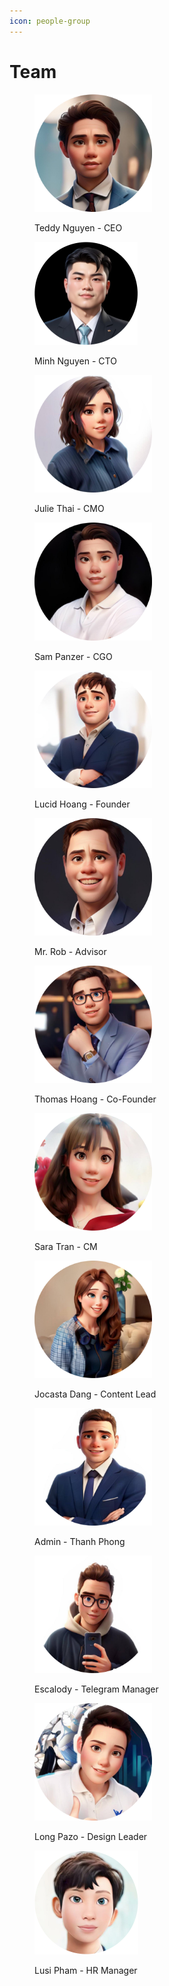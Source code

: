 ```yaml
---
icon: people-group
---
```


# Team

<figure><img src=".gitbook/assets/teddy.png" alt="" width="188"><figcaption><p>Teddy Nguyen - CEO</p></figcaption></figure>

<figure><img src=".gitbook/assets/minh.png" alt="" width="165"><figcaption><p>Minh Nguyen - CTO </p></figcaption></figure>

<figure><img src=".gitbook/assets/julie thai.png" alt="" width="188"><figcaption><p>Julie Thai - CMO</p></figcaption></figure>



<figure><img src=".gitbook/assets/sam panzer.png" alt="" width="188"><figcaption><p>Sam Panzer - CGO</p></figcaption></figure>

<figure><img src=".gitbook/assets/Lucid Hoang 001.png" alt="" width="188"><figcaption><p>Lucid Hoang - Founder</p></figcaption></figure>

<figure><img src=".gitbook/assets/mr. rob.png" alt="" width="188"><figcaption><p> Mr. Rob - Advisor</p></figcaption></figure>

<figure><img src=".gitbook/assets/Thomas Hoang.png" alt="" width="188"><figcaption><p>Thomas Hoang - Co-Founder</p></figcaption></figure>

<figure><img src=".gitbook/assets/sara tran .png" alt="" width="188"><figcaption><p>Sara Tran - CM</p></figcaption></figure>



<figure><img src=".gitbook/assets/jocasta.png" alt="" width="188"><figcaption><p>Jocasta Dang - Content Lead</p></figcaption></figure>



<figure><img src=".gitbook/assets/thanh phong.png" alt="" width="188"><figcaption><p>Admin - Thanh Phong</p></figcaption></figure>



<figure><img src=".gitbook/assets/escalody.png" alt="" width="188"><figcaption><p>Escalody - Telegram Manager</p></figcaption></figure>



<figure><img src=".gitbook/assets/Mask group-1.png" alt="" width="188"><figcaption><p>Long Pazo - Design Leader</p></figcaption></figure>

<figure><img src=".gitbook/assets/lusi.png" alt="" width="166"><figcaption><p>Lusi Pham - HR Manager</p></figcaption></figure>
